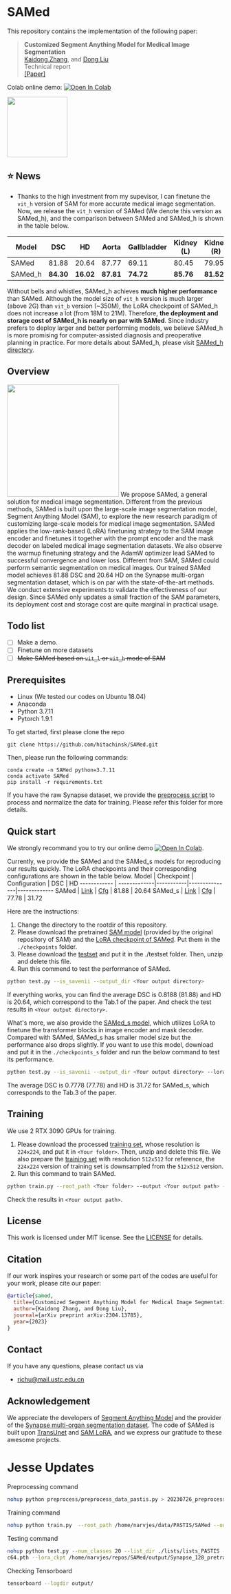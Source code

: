 # SAMed
This repository contains the implementation of the following paper:
> **Customized Segment Anything Model for Medical Image Segmentation**<br>
> [Kaidong Zhang](https://hitachinsk.github.io/), and [Dong Liu](https://faculty.ustc.edu.cn/dongeliu/)<br>
> Technical report<br>
[\[Paper\]](https://arxiv.org/pdf/2304.13785.pdf)

Colab online demo: [![Open In Colab](https://colab.research.google.com/assets/colab-badge.svg)](https://colab.research.google.com/drive/1KCS5ulpZasYl9DgJJn59WsGEB8vwSI_m?usp=sharing)

<img src="materials/teaser.png" height="140px"/> 

## :star: News
- Thanks to the high investment from my supevisor, I can finetune the `vit_h` version of SAM for more accurate medical image segmentation. Now, we release the `vit_h` version of SAMed (We denote this version as SAMed_h), and the comparison between SAMed and SAMed_h is shown in the table below.

Model | DSC | HD | Aorta | Gallbladder | Kidney (L) | Kidney (R) | Liver | Pancreas | Spleen | Stomach
------------ | -------------|-----------|---------------|-------------|-------------|-------------|-------------|-------------|-------------|-------------
SAMed | 81.88 | 20.64 | 87.77 | 69.11 | 80.45 | 79.95 | 94.80 | **72.17** | 88.72 | 82.06
SAMed_h | **84.30** | **16.02** | **87.81** | **74.72** | **85.76** | **81.52** | **95.76** | 70.63 | **90.46** | **87.77**

Without bells and whistles, SAMed_h achieves **much higher performance** than SAMed. Although the model size of `vit_h` version is much larger (above 2G) than `vit_b` version (~350M), the LoRA checkpoint of SAMed_h does not increase a lot (from 18M to 21M). Therefore, **the deployment and storage cost of SAMed_h is nearly on par with SAMed**. Since industry prefers to deploy larger and better performing models, we believe SAMed_h is more promising for computer-assisted diagnosis and preoperative planning in practice. For more details about SAMed_h, please visit [SAMed_h directory](SAMed_h/).

## Overview
<img src="materials/pipeline.png" height="260px"/> 
We propose SAMed, a general solution for medical image segmentation. Different from the previous methods, SAMed is built upon the large-scale image segmentation model, Segment Anything Model (SAM), to explore the new research paradigm of customizing large-scale models for medical image segmentation. SAMed applies the low-rank-based (LoRA) finetuning strategy to the SAM image encoder and finetunes it together with the prompt encoder and the mask decoder on labeled medical image segmentation datasets. We also observe the warmup finetuning strategy and the AdamW optimizer lead SAMed to successful convergence and lower loss. Different from SAM, SAMed could perform semantic segmentation on medical images. Our trained SAMed model achieves 81.88 DSC and 20.64 HD on the Synapse multi-organ segmentation dataset, which is on par with the state-of-the-art methods. We conduct extensive experiments to validate the effectiveness of our design. Since SAMed only updates a small fraction of the SAM parameters, its deployment cost and storage cost are quite marginal in practical usage.

## Todo list
- [ ] Make a demo.
- [ ] Finetune on more datasets
- [ ] ~~Make SAMed based on `vit_l` or `vit_h` mode of SAM~~

## Prerequisites
- Linux (We tested our codes on Ubuntu 18.04)
- Anaconda
- Python 3.7.11
- Pytorch 1.9.1

To get started, first please clone the repo
```
git clone https://github.com/hitachinsk/SAMed.git
```
Then, please run the following commands:
```
conda create -n SAMed python=3.7.11
conda activate SAMed
pip install -r requirements.txt
```

If you have the raw Synapse dataset, we provide the [preprocess script](preprocess/) to process and normalize the data for training. Please refer this folder for more details.

## Quick start
We strongly recommand you to try our online demo [![Open In Colab](https://colab.research.google.com/assets/colab-badge.svg)](https://colab.research.google.com/drive/1KCS5ulpZasYl9DgJJn59WsGEB8vwSI_m?usp=sharing).

Currently, we provide the SAMed and the SAMed_s models for reproducing our results quickly. The LoRA checkpoints and their corresponding configurations are shown in the table below.
Model | Checkpoint | Configuration | DSC | HD
------------ | -------------|-----------|---------------|-------------
SAMed | [Link](https://drive.google.com/file/d/1P0Bm-05l-rfeghbrT1B62v5eN-3A-uOr/view?usp=share_link) | [Cfg](https://drive.google.com/file/d/1pTXpymz3H6665hjztkv-A7uG_rzSWPVg/view?usp=sharing) | 81.88 | 20.64
SAMed_s | [Link](https://drive.google.com/file/d/1rQM2md-h66RlRF3wC0m9N8aheOCvKfYv/view?usp=share_link) | [Cfg](https://drive.google.com/file/d/1x72rB-oNtZ-ZoD_yfOnWdowSb02FMUjT/view?usp=sharing) | 77.78 | 31.72

Here are the instructions: 

1. Change the directory to the rootdir of this repository.
2. Please download the pretrained [SAM model](https://drive.google.com/file/d/1_oCdoEEu3mNhRfFxeWyRerOKt8OEUvcg/view?usp=share_link) (provided by the original repository of SAM) and the [LoRA checkpoint of SAMed](https://drive.google.com/file/d/1P0Bm-05l-rfeghbrT1B62v5eN-3A-uOr/view?usp=share_link). Put them in the `./checkpoints` folder.
3. Please download the [testset](https://drive.google.com/file/d/1RczbNSB37OzPseKJZ1tDxa5OO1IIICzK/view?usp=share_link) and put it in the ./testset folder. Then, unzip and delete this file.
4. Run this commend to test the performance of SAMed.
```bash
python test.py --is_savenii --output_dir <Your output directory>
```
If everything works, you can find the average DSC is 0.8188 (81.88) and HD is 20.64, which correspond to the Tab.1 of the paper. And check the test results in `<Your output directory>`.

What's more, we also provide the [SAMed_s model](https://drive.google.com/file/d/1rQM2md-h66RlRF3wC0m9N8aheOCvKfYv/view?usp=share_link), which utilizes LoRA to finetune the transformer blocks in image encoder and mask decoder. Compared with SAMed, SAMed_s has smaller model size but the performance also drops slightly. If you want to use this model, download and put it in the `./checkpoints_s` folder and run the below command to test its performance.
```bash
python test.py --is_savenii --output_dir <Your output directory> --lora_ckpt checkpoints_s/epoch_159.pth --module sam_lora_image_encoder_mask_decoder
```
The average DSC is 0.7778 (77.78) and HD is 31.72 for SAMed_s, which corresponds to the Tab.3 of the paper. 

## Training
We use 2 RTX 3090 GPUs for training.
1. Please download the processed [training set](https://drive.google.com/file/d/1zuOQRyfo0QYgjcU_uZs0X3LdCnAC2m3G/view?usp=share_link), whose resolution is `224x224`, and put it in `<Your folder>`. Then, unzip and delete this file. We also prepare the [training set](https://drive.google.com/file/d/1F42WMa80UpH98Pw95oAzYDmxAAO2ApYg/view?usp=share_link) with resolution `512x512` for reference, the `224x224` version of training set is downsampled from the `512x512` version.
2. Run this command to train SAMed.
```bash
python train.py --root_path <Your folder> --output <Your output path> --warmup --AdamW 
```
Check the results in `<Your output path>`.

## License
This work is licensed under MIT license. See the [LICENSE](LICENSE) for details.

## Citation
If our work inspires your research or some part of the codes are useful for your work, please cite our paper:
```bibtex
@article{samed,
  title={Customized Segment Anything Model for Medical Image Segmentation},
  author={Kaidong Zhang, and Dong Liu},
  journal={arXiv preprint arXiv:2304.13785},
  year={2023}
}
```

## Contact
If you have any questions, please contact us via 
- richu@mail.ustc.edu.cn

## Acknowledgement
We appreciate the developers of [Segment Anything Model](https://github.com/facebookresearch/segment-anything) and the provider of the [Synapse multi-organ segmentation dataset](https://www.synapse.org/#!Synapse:syn3193805/wiki/217789). The code of SAMed is built upon [TransUnet](https://github.com/Beckschen/TransUNet) and [SAM LoRA](https://github.com/JamesQFreeman/Sam_LoRA), and we express our gratitude to these awesome projects.



# Jesse Updates

Preprocessing command
```bash
nohup python preprocess/preprocess_data_pastis.py > 20230726_preprocess.log 2>&1 &
```

Training command
```bash
nohup python train.py  --root_path /home/narvjes/data/PASTIS/SAMed --output /home/narvjes/repos/SAMed/output --n_gpu 1 --batch_size 1  --num_workers 0 --list_dir ./lists/lists_PASTIS --num_classes 20 --img_size 128 --warmup --AdamW > 20230727_PASTIS_run.log 2>&1 &
```

Testing command
```bash
nohup python test.py --num_classes 20 --list_dir ./lists/lists_PASTIS --img_size 128 --ckpt /home/narvjes/repos/SAMed/checkpoints/sam_vit_b_01e
c64.pth --lora_ckpt /home/narvjes/repos/SAMed/output/Synapse_128_pretrain_vit_b_epo200_bs1_lr0.005/epoch_159.pth --output_dir /home/narvjes/repos/SAMed/output/test --volume_path /home/narvjes/data/PASTIS/SAMed --is_savenii > 20230729_PASTIS_test.log 2>&1 &
```

Checking Tensorboard
```bash
tensorboard --logdir output/
```